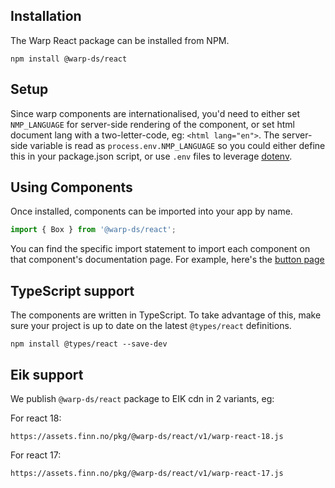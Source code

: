 ## Installation

The Warp React package can be installed from NPM.

```shell
npm install @warp-ds/react
```

## Setup

Since warp components are internationalised, you'd need to either set `NMP_LANGUAGE` for server-side rendering of the component, or set html document lang with a two-letter-code, eg: `<html lang="en">`. The server-side variable is read as `process.env.NMP_LANGUAGE` so you could either define this in your package.json script, or use `.env` files to leverage [dotenv](https://github.com/motdotla/dotenv).

## Using Components

Once installed, components can be imported into your app by name.

```js
import { Box } from '@warp-ds/react';
```

You can find the specific import statement to import each component on that
component's documentation page. For example, here's the [button page](/components/buttons/)


## TypeScript support

The components are written in TypeScript. To take advantage of this, make sure
your project is up to date on the latest `@types/react` definitions.

```shell
npm install @types/react --save-dev
```

## Eik support
We publish `@warp-ds/react` package to EIK cdn in 2 variants, eg:

For react 18:
```
https://assets.finn.no/pkg/@warp-ds/react/v1/warp-react-18.js
```
For react 17:
```
https://assets.finn.no/pkg/@warp-ds/react/v1/warp-react-17.js
```
